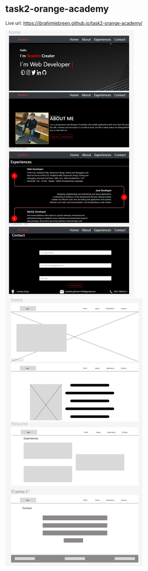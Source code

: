 # task2-orange-academy

Live url:
https://ibrahimjebreen.github.io/task2-orange-academy/


![alt text](https://github.com/IbrahimJebreen/task2-orange-academy/blob/main/finalmockups.png?raw=true)
![alt text](https://github.com/IbrahimJebreen/task2-orange-academy/blob/main/wireframe.png?raw=true)



